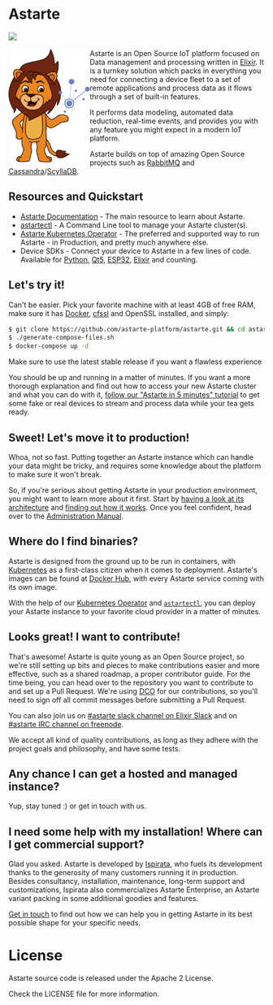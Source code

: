 # Astarte

![](https://github.com/astarte-platform/astarte/workflows/Build%20and%20Test%20Astarte%20Apps/badge.svg?branch=release-0.11)

<img src="doc/images/mascotte.svg" align="left" width="160px" />Astarte is an Open Source IoT
platform focused on Data management and processing written in [Elixir](https://github.com/elixir-lang/elixir).
It is a turnkey solution which packs in everything you need for connecting a device fleet to a set of
remote applications and process data as it flows through a set of built-in features.

It performs data modeling, automated data reduction, real-time events,
and provides you with any feature you might expect in a modern IoT platform.

Astarte builds on top of amazing Open Source projects such as [RabbitMQ](https://www.rabbitmq.com/)
and [Cassandra](http://cassandra.apache.org/)/[ScyllaDB](https://www.scylladb.com/).

## Resources and Quickstart

 * [Astarte Documentation](https://docs.astarte-platform.org/0.11) - The main resource to learn about Astarte.
 * [astartectl](https://github.com/astarte-platform/astartectl) - A Command Line tool to manage your Astarte cluster(s).
 * [Astarte Kubernetes Operator](https://github.com/astarte-platform/astarte-kubernetes-operator) - The preferred and
   supported way to run Astarte - in Production, and pretty much anywhere else.
 * Device SDKs - Connect your device to Astarte in a few lines of code. Available for
   [Python](https://github.com/astarte-platform/astarte-device-sdk-python),
   [Qt5](https://github.com/astarte-platform/astarte-device-sdk-qt5),
   [ESP32](https://github.com/astarte-platform/astarte-device-sdk-esp32),
   [Elixir](https://github.com/astarte-platform/astarte-device-sdk-elixir) and counting.

## Let's try it!

Can't be easier. Pick your favorite machine with at least 4GB of free RAM, make sure it has
[Docker](https://www.docker.com/), [cfssl](https://github.com/cloudflare/cfssl) and OpenSSL
installed, and simply:

```sh
$ git clone https://github.com/astarte-platform/astarte.git && cd astarte
$ ./generate-compose-files.sh
$ docker-compose up -d
```

Make sure to use the latest stable release if you want a flawless experience

You should be up and running in a matter of minutes. If you want a more thorough explanation and
find out how to access your new Astarte cluster and what you can do with it, [follow our "Astarte in
5 minutes" tutorial](http://docs.astarte-platform.org/snapshot/010-astarte_in_5_minutes.html) to get
some fake or real devices to stream and process data while your tea gets ready.

## Sweet! Let's move it to production!

Whoa, not so fast. Putting together an Astarte instance which can handle your data might be
tricky, and requires some knowledge about the platform to make sure it won't break.

So, if you're serious about getting Astarte in your production environment, you might want to learn
more about it first. Start by [having a look at its
architecture](http://docs.astarte-platform.org/snapshot/001-intro_architecture.html) and [finding
out how it works](http://docs.astarte-platform.org/snapshot/001-intro_user.html). Once you feel
confident, head over to the [Administration
Manual](http://docs.astarte-platform.org/snapshot/001-intro_administrator.html).

## Where do I find binaries?

Astarte is designed from the ground up to be run in containers, with
[Kubernetes](https://github.com/kubernetes/kubernetes) as a first-class citizen when it comes to
deployment. Astarte's images can be found at [Docker Hub](https://hub.docker.com/u/astarte/), with
every Astarte service coming with its own image.

With the help of our [Kubernetes
Operator](https://github.com/astarte-platform/astarte-kubernetes-operator) and
[`astartectl`](https://github.com/astarte-platform/astartectl), you can deploy your Astarte instance
to your favorite cloud provider in a matter of minutes.

## Looks great! I want to contribute!

That's awesome! Astarte is quite young as an Open Source project, so we're still setting up bits and
pieces to make contributions easier and more effective, such as a shared roadmap, a proper
contributor guide. For the time being, you can head over to the repository you want to contribute to
and set up a Pull Request. We're using [DCO](https://developercertificate.org/) for our
contributions, so you'll need to sign off all commit messages before submitting a Pull Request.

You can also join us on [#astarte slack channel on Elixir
Slack](https://elixir-slackin.herokuapp.com/) and on [#astarte IRC channel on
freenode](ircs://chat.freenode.net:6697/#astarte).

We accept all kind of quality contributions, as long as they adhere with the project goals and
philosophy, and have some tests.

## Any chance I can get a hosted and managed instance?

Yup, stay tuned :) or get in touch with us.

## I need some help with my installation! Where can I get commercial support?

Glad you asked. Astarte is developed by [Ispirata](https://ispirata.com), who fuels its development
thanks to the generosity of many customers running it in production. Besides consultancy,
installation, maintenance, long-term support and customizations, Ispirata also commercializes
Astarte Enterprise, an Astarte variant packing in some additional goodies and features.

[Get in touch](https://ispirata.com/contact/) to find out how we can help you in getting Astarte in
its best possible shape for your specific needs.

# License

Astarte source code is released under the Apache 2 License.

Check the LICENSE file for more information.
